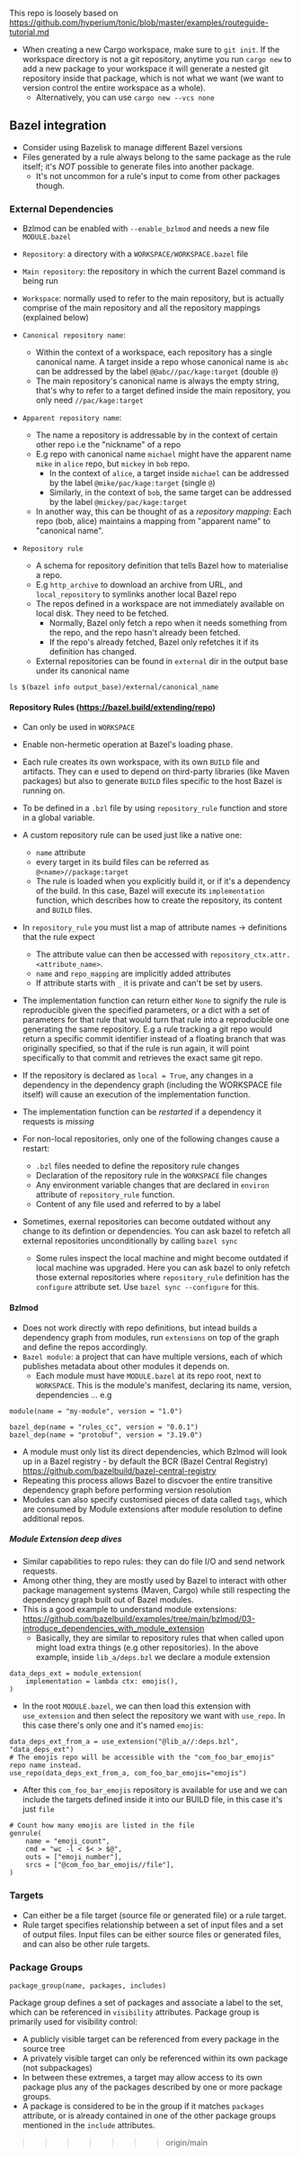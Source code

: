This repo is loosely based on https://github.com/hyperium/tonic/blob/master/examples/routeguide-tutorial.md

- When creating a new Cargo workspace, make sure to `git init`. If the workspace directory is not
a git repository, anytime you run `cargo new` to add a new package to your workspace it will
generate a nested git repository inside that package, which is not what we want (we want to version control
the entire workspace as a whole).
  - Alternatively, you can use `cargo new --vcs none`

## Bazel integration
- Consider using Bazelisk to manage different Bazel versions
- Files generated by a rule always belong to the same package as the rule itself; it's *NOT* possible
to generate files into another package.
  - It's not uncommon for a rule's input to come from other packages though.

### External Dependencies
- Bzlmod can be enabled with `--enable_bzlmod` and needs a new file `MODULE.bazel`
- `Repository`: a directory with a `WORKSPACE/WORKSPACE.bazel` file
- `Main repository`: the repository in which the current Bazel command is being run
- `Workspace`: normally used to refer to the main repository, but is actually comprise of the main
repository and all the repository mappings (explained below)
- `Canonical repository name`:
  - Within the context of a workspace, each repository has a single canonical name. A target inside
  a repo whose canonical name is `abc` can be addressed by the label `@@abc//pac/kage:target` (double `@`)
  - The main repository's canonical name is always the empty string, that's why to refer to a target
  defined inside the main repository, you only need `//pac/kage:target`

- `Apparent repository name`:
  - The name a repository is addressable by in the context of certain other repo i.e the "nickname" of a repo
  - E.g repo with canonical name `michael` might have the apparent name `mike` in `alice` repo, but
  `mickey` in `bob` repo.
    - In the context of `alice`, a target inside `michael` can be addressed by the label `@mike/pac/kage:target` (single `@`)
    - Similarly, in the context of `bob`, the same target can be addressed by the label `@mickey/pac/kage:target`
  - In another way, this can be thought of as a *repository mapping*: Each repo (bob, alice) maintains a mapping
  from "apparent name" to "canonical name".

- `Repository rule`
  - A schema for repository definition that tells Bazel how to materialise a repo.
  - E.g `http_archive` to download an archive from URL, and `local_repository` to symlinks another local Bazel repo
  - The repos defined in a workspace are not immediately available on local disk. They need to be fetched.
    - Normally, Bazel only fetch a repo when it needs something from the repo, and the repo hasn't already been fetched.
    - If the repo's already fetched, Bazel only refetches it if its definition has changed.
  - External repositories can be found in `external` dir in the output base under its canonical name
```
ls $(bazel info output_base)/external/canonical_name 
```

#### Repository Rules (https://bazel.build/extending/repo)
- Can only be used in `WORKSPACE`
- Enable non-hermetic operation at Bazel's loading phase.
- Each rule creates its own workspace, with its own `BUILD` file and artifacts. They can e used
to depend on third-party libraries (like Maven packages) but also to generate `BUILD` files
specific to the host Bazel is running on.
- To be defined in a `.bzl` file by using `repository_rule` function and store in a global variable.
- A custom repository rule can be used just like a native one:
  - `name` attribute
  - every target in its build files can be referred as `@<name>//package:target`
  - The rule is loaded when you explicitly build it, or if it's a dependency of the build. In this case,
  Bazel will execute its `implementation` function, which describes how to create the repository, its content
  and `BUILD` files.
- In `repository_rule` you must list a map of attribute names -> definitions that the rule expect
  - The attribute value can then be accessed with `repository_ctx.attr.<attribute_name>`.
  - `name` and `repo_mapping` are implicitly added attributes
  - If attribute starts with `_` it is private and can't be set by users.
- The implementation function can return either `None` to signify the rule is reproducible given the specified
parameters, or a dict with a set of parameters for that rule that would turn that rule into a reproducible
one generating the same repository. E.g a rule tracking a git repo would return a specific commit identifier
instead of a floating branch that was originally specified, so that if the rule is run again, it will point
specifically to that commit and retrieves the exact same git repo.

- If the repository is declared as `local = True`, any changes in a dependency in the dependency graph (including
the WORKSPACE file itself) will cause an execution of the implementation function.
- The implementation function can be _restarted_ if a dependency it requests is _missing_
- For non-local repositories, only one of the following changes cause a restart:
  - `.bzl` files needed to define the repository rule changes
  - Declaration of the repository rule in the `WORKSPACE` file changes
  - Any environment variable changes that are declared in `environ` attribute of `repository_rule` function.
  - Content of any file used and referred to by a label

- Sometimes, exernal repositories can become outdated without any change to its defintion or dependencies. You can
ask bazel to refetch all external repositories unconditionally by calling `bazel sync`
  - Some rules inspect the local machine and might become outdated if local machine was upgraded. Here you can ask
  bazel to only refetch those external repositories where `repository_rule` definition has the `configure` attribute
  set. Use `bazel sync --configure` for this.

#### Bzlmod
- Does not work directly with repo definitions, but intead builds a dependency graph from modules,
run `extensions` on top of the graph and define the repos accordingly.
- `Bazel module`: a project that can have multiple versions, each of which publishes metadata about
other modules it depends on.
  - Each module must have `MODULE.bazel` at its repo root, next to `WORKSPACE`. This is the module's manifest,
  declaring its name, version, dependencies ... e.g
```
module(name = "my-module", version = "1.0")

bazel_dep(name = "rules_cc", version = "0.0.1")
bazel_dep(name = "protobuf", version = "3.19.0")
```
  - A module must only list its direct dependencies, which Bzlmod will look up in a Bazel registry - by default
  the BCR (Bazel Central Registry) https://github.com/bazelbuild/bazel-central-registry
  - Repeating this process allows Bazel to discvoer the entire transitive dependency graph before performing
  version resolution
  - Modules can also specify customised pieces of data called `tags`, which are consumed by Module extensions
  after module resolution to define additional repos.

##### Module Extension deep dives
- Similar capabilities to repo rules: they can do file I/O and send network requests.
- Among other thing, they are mostly used by Bazel to interact with other package management systems (Maven, Cargo)
while still respecting the dependency graph built out of Bazel modules.
- This is a good example to understand module extensions: https://github.com/bazelbuild/examples/tree/main/bzlmod/03-introduce_dependencies_with_module_extension
  - Basically, they are similar to repository rules that when called upon might load extra things (e.g other repositories). In the above example, inside `lib_a/deps.bzl` we declare a module extension
```bazel
data_deps_ext = module_extension(
    implementation = lambda ctx: emojis(),
)
```
  - In the root `MODULE.bazel`, we can then load this extension with `use_extension` and then select the repository we want with `use_repo`. In this case there's only one and it's named `emojis`:
```
data_deps_ext_from_a = use_extension("@lib_a//:deps.bzl", "data_deps_ext")
# The emojis repo will be accessible with the "com_foo_bar_emojis" repo name instead.
use_repo(data_deps_ext_from_a, com_foo_bar_emojis="emojis")
```
  - After this `com_foo_bar_emojis` repository is available for use and we can include the targets defined inside
  it into our BUILD file, in this case it's just `file`
```
# Count how many emojis are listed in the file
genrule(
    name = "emoji_count",
    cmd = "wc -l < $< > $@",
    outs = ["emoji_number"],
    srcs = ["@com_foo_bar_emojis//file"],
)
```

### Targets
- Can either be a file target (source file or generated file) or a rule target.
- Rule target specifies relationship between a set of input files and a set of output files. Input files
can be either source files or generated files, and can also be other rule targets.

### Package Groups
```
package_group(name, packages, includes)
```
Package group defines a set of packages and associate a label to the set, which can be referenced
in `visibility` attributes. Package group is primarily used for visibility control:
  - A publicly visible target can be referenced from every package in the source tree
  - A privately visible target can only be referenced within its own package (not subpackages)
  - In between these extremes, a target may allow access to its own package plus any of the packages
  described by one or more package groups.
  - A package is considered to be in the group if it matches `packages` attribute, or is already contained
  in one of the other package groups mentioned in the `include` attributes.
>>>>>>> origin/main
